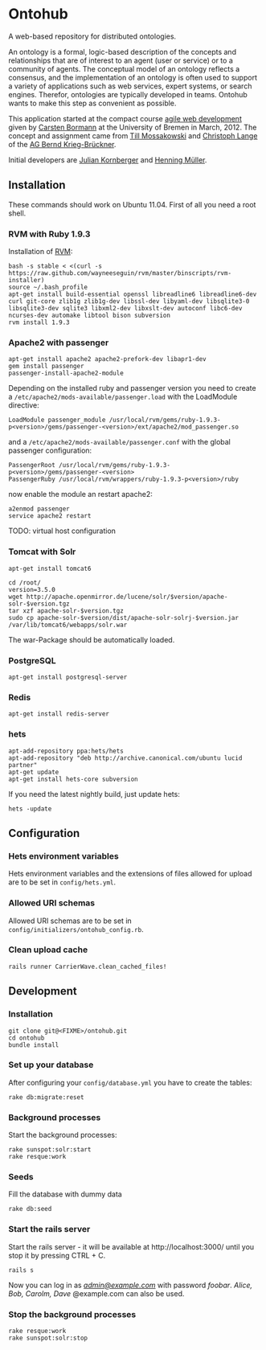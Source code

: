 Ontohub
=======

A web-based repository for distributed ontologies.

An ontology is a formal, logic-based description of the concepts and
relationships that are of interest to an agent (user or service) or to a
community of agents. The conceptual model of an ontology reflects a consensus,
and the implementation of an ontology is often used to support a variety of
applications such as web services, expert systems, or search engines. Therefor,
ontologies are typically developed in teams. Ontohub wants to make this
step as convenient as possible.

This application started at the compact course [agile web development][0] given
by [Carsten Bormann][1] at the University of Bremen in March, 2012. The
concept and assignment came from [Till Mossakowski][2] and [Christoph
Lange][3] of the [AG Bernd Krieg-Brückner][4].

Initial developers are [Julian Kornberger][5] and [Henning Müller][6].

Installation
------------

These commands should work on Ubuntu 11.04. First of all you need a root shell.

### RVM with Ruby 1.9.3

Installation of [RVM](https://rvm.beginrescueend.com/ "Ruby Version Manager"):

    bash -s stable < <(curl -s https://raw.github.com/wayneeseguin/rvm/master/binscripts/rvm-installer)
    source ~/.bash_profile
    apt-get install build-essential openssl libreadline6 libreadline6-dev curl git-core zlib1g zlib1g-dev libssl-dev libyaml-dev libsqlite3-0 libsqlite3-dev sqlite3 libxml2-dev libxslt-dev autoconf libc6-dev ncurses-dev automake libtool bison subversion
    rvm install 1.9.3

### Apache2 with passenger

    apt-get install apache2 apache2-prefork-dev libapr1-dev
    gem install passenger
    passenger-install-apache2-module

Depending on the installed ruby and passenger version you need to create a `/etc/apache2/mods-available/passenger.load` with the LoadModule directive:

    LoadModule passenger_module /usr/local/rvm/gems/ruby-1.9.3-p<version>/gems/passenger-<version>/ext/apache2/mod_passenger.so

and a `/etc/apache2/mods-available/passenger.conf` with the global passenger configuration:

    PassengerRoot /usr/local/rvm/gems/ruby-1.9.3-p<version>/gems/passenger-<version>
    PassengerRuby /usr/local/rvm/wrappers/ruby-1.9.3-p<version>/ruby

now enable the module an restart apache2:

    a2enmod passenger
    service apache2 restart

TODO: virtual host configuration

### Tomcat with Solr

    apt-get install tomcat6
    
    cd /root/
    version=3.5.0
    wget http://apache.openmirror.de/lucene/solr/$version/apache-solr-$version.tgz
    tar xzf apache-solr-$version.tgz
    sudo cp apache-solr-$version/dist/apache-solr-solrj-$version.jar /var/lib/tomcat6/webapps/solr.war

The war-Package should be automatically loaded.

### PostgreSQL

    apt-get install postgresql-server

### Redis

    apt-get install redis-server

### hets

    apt-add-repository ppa:hets/hets
    apt-add-repository "deb http://archive.canonical.com/ubuntu lucid partner"
    apt-get update
    apt-get install hets-core subversion

If you need the latest nightly build, just update hets:

    hets -update

Configuration
-------------

### Hets environment variables

Hets environment variables and the extensions of files allowed for upload are
to be set in `config/hets.yml`.

### Allowed URI schemas

Allowed URI schemas are to be set in `config/initializers/ontohub_config.rb`.

### Clean upload cache

    rails runner CarrierWave.clean_cached_files!

Development
-----------

### Installation

    git clone git@<FIXME>/ontohub.git
    cd ontohub
    bundle install

### Set up your database

After configuring your `config/database.yml` you have to create the tables:

    rake db:migrate:reset

### Background processes

Start the background processes:

    rake sunspot:solr:start
    rake resque:work

### Seeds

Fill the database with dummy data

    rake db:seed

### Start the rails server

Start the rails server - it will be available at http://localhost:3000/ until you stop it by pressing CTRL + C.

    rails s

Now you can log in as *admin@example.com* with password *foobar*.
*Alice, Bob, Carolm, Dave* @example.com can also be used.

### Stop the background processes

    rake resque:work
    rake sunspot:solr:stop


[0]: http://www.tzi.org/~cabo/awe12
[1]: http://www.tzi.org/~cabo
[2]: http://www.tzi.org/~till
[3]: http://kwarc.info/clange
[4]: http://www.informatik.uni-bremen.de/agbkb
[5]: https://github.com/corny
[6]: http://henning.orgizm.net
